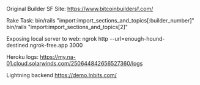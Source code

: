 Original Builder SF Site: https://www.bitcoinbuildersf.com/

Rake Task:
bin/rails "import:import_sections_and_topics[:builder_number]" 
bin/rails "import:import_sections_and_topics[2]" 

Exposing local server to web:
ngrok http --url=enough-hound-destined.ngrok-free.app 3000

Heroku logs:
https://my.na-01.cloud.solarwinds.com/250644842656527360/logs

Lightning backend
https://demo.lnbits.com/